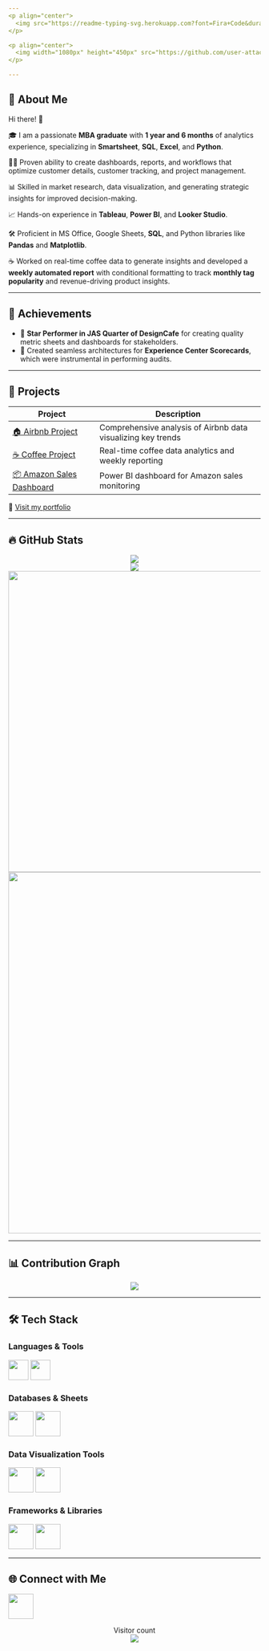 ```yaml
---
<p align="center">
  <img src="https://readme-typing-svg.herokuapp.com?font=Fira+Code&duration=3000&pause=1000&color=F75C7E&width=435&lines=Hey!+I'm+Thanuja+%F0%9F%91%8B;Welcome+to+my+GitHub+Profile!;Data+Analytics+%7C+Visualization+%7C+Dashboards"/>
</p>

<p align="center">
  <img width="1080px" height="450px" src="https://github.com/user-attachments/assets/9d2dadce-edfa-40ac-8e8e-e772cffe4cfb"/>
</p>

---
```


## 🚀 About Me

Hi there! 👋

🎓 I am a passionate **MBA graduate** with **1 year and 6 months** of analytics experience, specializing in **Smartsheet**, **SQL**, **Excel**, and **Python**.

👨‍💻 Proven ability to create dashboards, reports, and workflows that optimize customer details, customer tracking, and project management.

📊 Skilled in market research, data visualization, and generating strategic insights for improved decision-making.

📈 Hands-on experience in **Tableau**, **Power BI**, and **Looker Studio**.

🛠️ Proficient in MS Office, Google Sheets, **SQL**, and Python libraries like **Pandas** and **Matplotlib**.

☕ Worked on real-time coffee data to generate insights and developed a **weekly automated report** with conditional formatting to track **monthly tag popularity** and revenue-driving product insights.

---

## 🏅 Achievements

- 🤝 **Star Performer in JAS Quarter of DesignCafe** for creating quality metric sheets and dashboards for stakeholders.
- 🥈 Created seamless architectures for **Experience Center Scorecards**, which were instrumental in performing audits.

---

## 📂 Projects

| Project | Description |
|--------|-------------|
| [🏠 Airbnb Project](https://github.com/Thanujak16/Airbnb) | Comprehensive analysis of Airbnb data visualizing key trends |
| [☕ Coffee Project](https://github.com/Thanujak16/Coffee-Project) | Real-time coffee data analytics and weekly reporting |
| [📦 Amazon Sales Dashboard](https://github.com/Thanujak16/Amazon-Sales-Dashboard) | Power BI dashboard for Amazon sales monitoring |

🔗 [Visit my portfolio](https://thanujak16.github.io/Thanuja-K-Data-Analyst-Portfolio/)

---

## 🔥 GitHub Stats

<p align="center">
  <img src="http://github-readme-streak-stats.herokuapp.com?user=Thanujak16&theme=neon-dark&hide_border=true" />
  <br/>
  <img src="https://github-readme-stats.vercel.app/api?username=Thanujak16&show_icons=true&theme=dracula&hide_border=true" />
  <br/>
  <img width="600" src="https://stats.dooboo.io/api/github-stats-advanced?login=Thanujak16" />
  <br/>
  <img width="720" src="https://stats.dooboo.io/api/github-trophies?login=Thanujak16"/>
</p>

---

## 📊 Contribution Graph

<p align="center">
  <img src="https://github-readme-activity-graph.vercel.app/graph?username=Thanujak16&theme=tokyo-night&area=true"/>
</p>

---

## 🛠️ Tech Stack

### Languages & Tools
<p>
  <img height="40" src="https://ziadoua.github.io/m3-Markdown-Badges/badges/Python/python1.svg"/>
  <img height="40" src="https://ziadoua.github.io/m3-Markdown-Badges/badges/MySQL/mysql1.svg"/>
</p>

### Databases & Sheets
<p>
  <img height="50" src="https://github.com/user-attachments/assets/62601dcc-7d5d-4655-9442-c7be9f275d64"/>
  <img height="50" src="https://github.com/user-attachments/assets/d917d3a7-05dd-40a3-89c4-9903cbc9d9a1"/>
</p>

### Data Visualization Tools
<p>
  <img height="50" src="https://github.com/user-attachments/assets/ec0cd8e6-46db-4ea3-9bf9-584aceef14f2"/>
  <img height="50" src="https://github.com/user-attachments/assets/0eaa94f0-f87e-44db-acc9-6c3277d9875c"/>
</p>

### Frameworks & Libraries
<p>
  <img height="50" src="https://img.icons8.com/color/1x/numpy.png"/>
  <img height="50" src="https://img.icons8.com/color/1x/pandas.png"/>
</p>

---

## 🌐 Connect with Me

<p>
  <a href="https://www.linkedin.com/in/thanuja-kedila/"><img height="50" src="https://cdn3.iconfinder.com/data/icons/2018-social-media-logotypes/1000/2018_social_media_popular_app_logo_linkedin-64.png"/></a>
</p>

<p align="center">
  Visitor count<br>
  <img src="https://profile-counter.glitch.me/Thanujak16/count.svg" />
</p>
